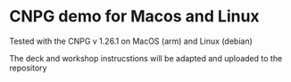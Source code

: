 # CNPG demo for Macos and Linux

Tested with the CNPG v 1.26.1 on MacOS (arm) and Linux (debian)

The deck and workshop instrucstions will be adapted and uploaded to the repository
